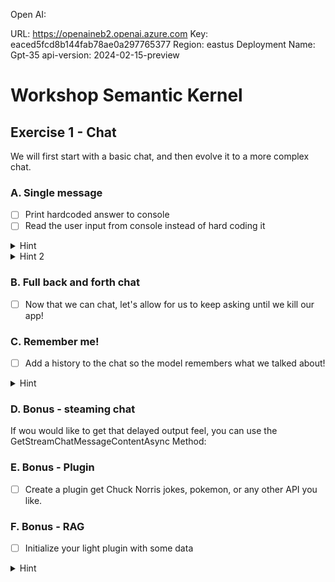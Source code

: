 Open AI:

URL: https://openaineb2.openai.azure.com
Key: eaced5fcd8b144fab78ae0a297765377
Region: eastus
Deployment Name: Gpt-35
api-version: 2024-02-15-preview

# Workshop Semantic Kernel

## Exercise 1 - Chat
We will first start with a basic chat, and then evolve it to a more complex chat.

### A. Single message
 - [ ] Print hardcoded answer to console
 - [ ] Read the user input from console instead of hard coding it

<details><summary>Hint</summary>
Configure Kernel 

```csharp
var kernelBuilder = Kernel.CreateBuilder();
var config = new { modelID = "gpt-4", azureEndpoint = "", apiKey = "….." };
kernelBuilder.AddAzureOpenAIChatCompletion(config.modelID, config.azureEndpoint,config.apiKey);
var kernel = kernelBuilder.Build();
```
</details>
<details>
<summary>Hint 2</summary>
Invoke Service

```csharp
var chatService = kernel.GetRequiredService<IChatCompletionService>();
var chatResponse = await chatService.GetChatMessageContentAsync("Hi! How are you?");
Console.WriteLine(chatResponse);
```
</details>

 ### B. Full back and forth chat
 - [ ] Now that we can chat, let's allow for us to keep asking until we kill our app!
    

### C. Remember me!
 - [ ] Add a history to the chat so the model remembers what we talked about!
<details>
<summary>Hint</summary>
Keep array of messages to pass to call

</details>


### D. Bonus - steaming chat
 If wou would like to get that delayed output feel, you can
 use the GetStreamChatMessageContentAsync Method:

### E. Bonus - Plugin
 - [ ] Create a plugin get Chuck Norris jokes, pokemon, or any other API you like.

### F. Bonus - RAG
 - [ ] Initialize your light plugin with some data
<details>
<summary>Hint</summary>

[URL Hint](https://learn.microsoft.com/en-us/semantic-kernel/get-started/quick-start-guide?pivots=programming-language-csharp#6-add-plugins)

</details>
